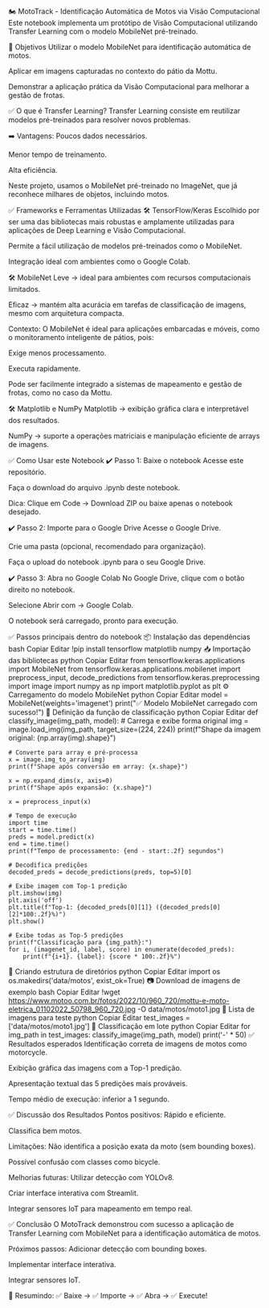 🏍️ MotoTrack - Identificação Automática de Motos via Visão Computacional
Este notebook implementa um protótipo de Visão Computacional utilizando Transfer Learning com o modelo MobileNet pré-treinado.

🎯 Objetivos
Utilizar o modelo MobileNet para identificação automática de motos.

Aplicar em imagens capturadas no contexto do pátio da Mottu.

Demonstrar a aplicação prática da Visão Computacional para melhorar a gestão de frotas.

✅ O que é Transfer Learning?
Transfer Learning consiste em reutilizar modelos pré-treinados para resolver novos problemas.

➡️ Vantagens:
Poucos dados necessários.

Menor tempo de treinamento.

Alta eficiência.

Neste projeto, usamos o MobileNet pré-treinado no ImageNet, que já reconhece milhares de objetos, incluindo motos.

✅ Frameworks e Ferramentas Utilizadas
🛠️ TensorFlow/Keras
Escolhido por ser uma das bibliotecas mais robustas e amplamente utilizadas para aplicações de Deep Learning e Visão Computacional.

Permite a fácil utilização de modelos pré-treinados como o MobileNet.

Integração ideal com ambientes como o Google Colab.

🛠️ MobileNet
Leve → ideal para ambientes com recursos computacionais limitados.

Eficaz → mantém alta acurácia em tarefas de classificação de imagens, mesmo com arquitetura compacta.

Contexto:
O MobileNet é ideal para aplicações embarcadas e móveis, como o monitoramento inteligente de pátios, pois:

Exige menos processamento.

Executa rapidamente.

Pode ser facilmente integrado a sistemas de mapeamento e gestão de frotas, como no caso da Mottu.

🛠️ Matplotlib e NumPy
Matplotlib → exibição gráfica clara e interpretável dos resultados.

NumPy → suporte a operações matriciais e manipulação eficiente de arrays de imagens.

✅ Como Usar este Notebook
✔️ Passo 1: Baixe o notebook
Acesse este repositório.

Faça o download do arquivo .ipynb deste notebook.

Dica:
Clique em Code → Download ZIP ou baixe apenas o notebook desejado.

✔️ Passo 2: Importe para o Google Drive
Acesse o Google Drive.

Crie uma pasta (opcional, recomendado para organização).

Faça o upload do notebook .ipynb para o seu Google Drive.

✔️ Passo 3: Abra no Google Colab
No Google Drive, clique com o botão direito no notebook.

Selecione Abrir com → Google Colab.

O notebook será carregado, pronto para execução.

✅ Passos principais dentro do notebook
📦 Instalação das dependências
bash
Copiar
Editar
!pip install tensorflow matplotlib numpy
📥 Importação das bibliotecas
python
Copiar
Editar
from tensorflow.keras.applications import MobileNet
from tensorflow.keras.applications.mobilenet import preprocess_input, decode_predictions
from tensorflow.keras.preprocessing import image
import numpy as np
import matplotlib.pyplot as plt
⚙️ Carregamento do modelo MobileNet
python
Copiar
Editar
model = MobileNet(weights='imagenet')
print("✅ Modelo MobileNet carregado com sucesso!")
🧩 Definição da função de classificação
python
Copiar
Editar
def classify_image(img_path, model):
    # Carrega e exibe forma original
    img = image.load_img(img_path, target_size=(224, 224))
    print(f"Shape da imagem original: {np.array(img).shape}")

    # Converte para array e pré-processa
    x = image.img_to_array(img)
    print(f"Shape após conversão em array: {x.shape}")

    x = np.expand_dims(x, axis=0)
    print(f"Shape após expansão: {x.shape}")

    x = preprocess_input(x)

    # Tempo de execução
    import time
    start = time.time()
    preds = model.predict(x)
    end = time.time()
    print(f"Tempo de processamento: {end - start:.2f} segundos")

    # Decodifica predições
    decoded_preds = decode_predictions(preds, top=5)[0]

    # Exibe imagem com Top-1 predição
    plt.imshow(img)
    plt.axis('off')
    plt.title(f"Top-1: {decoded_preds[0][1]} ({decoded_preds[0][2]*100:.2f}%)")
    plt.show()

    # Exibe todas as Top-5 predições
    print(f"Classificação para {img_path}:")
    for i, (imagenet_id, label, score) in enumerate(decoded_preds):
        print(f"{i+1}. {label}: {score * 100:.2f}%")
📂 Criando estrutura de diretórios
python
Copiar
Editar
import os
os.makedirs('data/motos', exist_ok=True)
📷 Download de imagens de exemplo
bash
Copiar
Editar
!wget https://www.motoo.com.br/fotos/2022/10/960_720/mottu-e-moto-eletrica_01102022_50798_960_720.jpg -O data/motos/moto1.jpg
📝 Lista de imagens para teste
python
Copiar
Editar
test_images = ['data/motos/moto1.jpg']
🚀 Classificação em lote
python
Copiar
Editar
for img_path in test_images:
    classify_image(img_path, model)
    print('-' * 50)
✅ Resultados esperados
Identificação correta de imagens de motos como motorcycle.

Exibição gráfica das imagens com a Top-1 predição.

Apresentação textual das 5 predições mais prováveis.

Tempo médio de execução: inferior a 1 segundo.

✅ Discussão dos Resultados
Pontos positivos:
Rápido e eficiente.

Classifica bem motos.

Limitações:
Não identifica a posição exata da moto (sem bounding boxes).

Possível confusão com classes como bicycle.

Melhorias futuras:
Utilizar detecção com YOLOv8.

Criar interface interativa com Streamlit.

Integrar sensores IoT para mapeamento em tempo real.

✅ Conclusão
O MotoTrack demonstrou com sucesso a aplicação de Transfer Learning com MobileNet para a identificação automática de motos.

Próximos passos:
Adicionar detecção com bounding boxes.

Implementar interface interativa.

Integrar sensores IoT.

🚦 Resumindo:
✅ Baixe → ✅ Importe → ✅ Abra → ✅ Execute!

